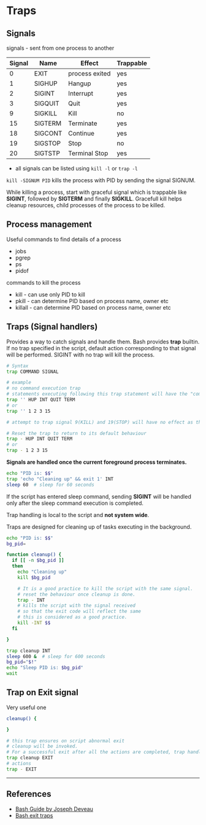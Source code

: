 # Traps

## Signals

signals - sent from one process to another

| Signal | Name    | Effect         | Trappable |
| ------ | ------- | -------------- | --------- |
| 0      | EXIT    | process exited | yes       |
| 1      | SIGHUP  | Hangup         | yes       |
| 2      | SIGINT  | Interrupt      | yes       |
| 3      | SIGQUIT | Quit           | yes       |
| 9      | SIGKILL | Kill           | no        |
| 15     | SIGTERM | Terminate      | yes       |
| 18     | SIGCONT | Continue       | yes       |
| 19     | SIGSTOP | Stop           | no        |
| 20     | SIGTSTP | Terminal Stop  | yes       |

* all signals can be listed using `kill -l` or `trap -l`

`kill -SIGNUM PID` kills the process with PID by sending the signal SIGNUM.

While killing a process, start with graceful signal which is trappable like **SIGINT**, followed by **SIGTERM** and finally **SIGKILL**. Gracefull kill helps cleanup resources, child processes of the process to be killed.

## Process management

Useful commands to find details of a process

* jobs
* pgrep
* ps
* pidof

commands to kill the process

* kill - can use only PID to kill
* pkill - can determine PID based on process name, owner etc
* killall - can determine PID based on process name, owner etc

## Traps (Signal handlers)

Provides a way to catch signals and handle them. Bash provides  **trap** builtin. If no trap specified in the script, default action corresponding to that signal will be performed. SIGINT with no trap will kill the process.

```Bash
# Syntax
trap COMMAND SIGNAL

# example
# no command execution trap
# statements executing following this trap statement will have the "command" executed on receiving the signal for which trap is configured.
trap '' HUP INT QUIT TERM
# or
trap '' 1 2 3 15

# attempt to trap signal 9(KILL) and 19(STOP) will have no effect as these signals are untrappable.

# Reset the trap to return to its default behaviour
trap - HUP INT QUIT TERM
# or
trap - 1 2 3 15

```

**Signals are handled once the current foreground process terminates.**

```Bash
echo "PID is: $$"
trap 'echo "Cleaning up" && exit 1' INT
sleep 60  # sleep for 60 seconds
```

If the script has entered sleep command, sending **SIGINT** will be handled only after the sleep command execution is completed.

Trap handling is local to the script and **not system wide**.

Traps are designed for cleaning up of tasks executing in the background.

```Bash
echo "PID is: $$"
bg_pid=

function cleanup() {
  if [[ -n $bg_pid ]]
  then
    echo "Cleaning up"
    kill $bg_pid

    # It is a good practice to kill the script with the same signal.
    # reset the behaviour once cleanup is done.
    trap - INT
    # kills the script with the signal received
    # so that the exit code will reflect the same
    # this is considered as a good practice.
    kill -INT $$
  fi

}

trap cleanup INT
sleep 600 &  # sleep for 600 seconds
bg_pid="$!"
echo "Sleep PID is: $bg_pid"
wait
```

## Trap on Exit signal

Very useful one

```Bash
cleanup() {

}

# this trap ensures on script abnormal exit
# cleanup will be invoked.
# For a successful exit after all the actions are completed, trap handler for exit is reset to default.
trap cleanup EXIT
# actions
trap - EXIT
```

---

## References

* [Bash Guide by Joseph Deveau](https://www.amazon.in/BASH-Guide-Joseph-DeVeau-ebook/dp/B01F8AZ1LE/ref=sr_1_4?keywords=bash&qid=1564983319&s=digital-text&sr=1-4)
* [Bash exit traps](http://redsymbol.net/articles/bash-exit-traps/)
